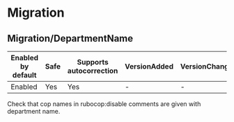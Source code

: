 # Migration

## Migration/DepartmentName

Enabled by default | Safe | Supports autocorrection | VersionAdded | VersionChanged
--- | --- | --- | --- | ---
Enabled | Yes | Yes  | - | -

Check that cop names in rubocop:disable comments are given with
department name.
